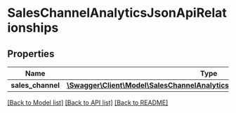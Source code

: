# SalesChannelAnalyticsJsonApiRelationships

## Properties
Name | Type | Description | Notes
------------ | ------------- | ------------- | -------------
**sales_channel** | [**\Swagger\Client\Model\SalesChannelAnalyticsJsonApiRelationshipsSalesChannel**](SalesChannelAnalyticsJsonApiRelationshipsSalesChannel.md) |  | [optional] 

[[Back to Model list]](../../README.md#documentation-for-models) [[Back to API list]](../../README.md#documentation-for-api-endpoints) [[Back to README]](../../README.md)

